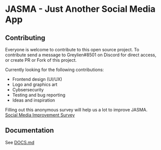 # JASMA - Just Another Social Media App


## Contributing

Everyone is welcome to contribute to this open source project.
To contribute send a message to Greylien#8501 on Discord for direct access,
or create PR or Fork of this project.

Currently looking for the following contributions:
 - Frontend design (UI/UX)
 - Logo and graphics art
 - Cybsersecurity
 - Testing and bug reporting
 - Ideas and inspiration

Filling out this anonymous survey will help us a lot to improve JASMA.
[Social Media Improvement Survey](https://forms.gle/wparXcH7FyNi6e27A)

## Documentation

See [DOCS.md](https://github.com/steph-koopmanschap/jasma/blob/main/DOCS.md)
